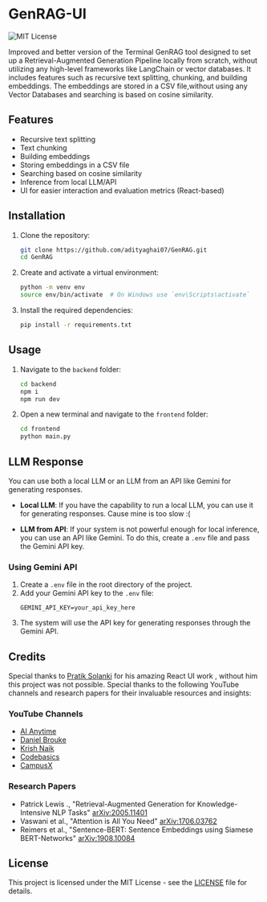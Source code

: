 # GenRAG-UI

![MIT License](https://img.shields.io/badge/License-MIT-yellow.svg)

Improved and better version of the Terminal GenRAG tool designed to set up a Retrieval-Augmented Generation Pipeline locally from scratch, without utilizing any high-level frameworks like LangChain or vector databases. It includes features such as recursive text splitting, chunking, and building embeddings. The embeddings are stored in a CSV file,without using any Vector Databases and searching is based on cosine similarity.

## Features

- Recursive text splitting
- Text chunking
- Building embeddings
- Storing embeddings in a CSV file
- Searching based on cosine similarity
- Inference from local LLM/API
- UI for easier interaction and evaluation metrics (React-based)


## Installation

1. Clone the repository:
    ```sh
    git clone https://github.com/adityaghai07/GenRAG.git
    cd GenRAG
    ```

2. Create and activate a virtual environment:
    ```sh
    python -m venv env
    source env/bin/activate  # On Windows use `env\Scripts\activate`
    ```

3. Install the required dependencies:
    ```sh
    pip install -r requirements.txt
    ```

  

## Usage

1. Navigate to the `backend` folder:
    ```sh
    cd backend
    npm i
    npm run dev
    ```

2. Open a new terminal and navigate to the `frontend` folder:
    ```sh
    cd frontend
    python main.py
    ```





## LLM Response

You can use both a local LLM or an LLM from an API like Gemini for generating responses.

- **Local LLM**: If you have the capability to run a local LLM, you can use it for generating responses. Cause mine is too slow :(

- **LLM from API**: If your system is not powerful enough for local inference, you can use an API like Gemini. To do this, create a `.env` file and pass the Gemini API key.

### Using Gemini API

1. Create a `.env` file in the root directory of the project.
2. Add your Gemini API key to the `.env` file:
    ```env
    GEMINI_API_KEY=your_api_key_here
    ```
3. The system will use the API key for generating responses through the Gemini API.



## Credits

Special thanks to [Pratik Solanki](https://github.com/Pratik2026) for his amazing React UI work , without him this project was not possible.
Special thanks to the following YouTube channels and research papers for their invaluable resources and insights:

### YouTube Channels

- [AI Anytime](https://www.youtube.com/@AIAnytime)
- [Daniel Brouke](https://www.youtube.com/@mrdbourke)
- [Krish Naik](https://www.youtube.com/@krishnaik06)
- [Codebasics](https://www.youtube.com/@codebasics)
- [CampusX](https://www.youtube.com/@campusx-official)

### Research Papers

- Patrick Lewis ., "Retrieval-Augmented Generation for Knowledge-Intensive NLP Tasks" [arXiv:2005.11401](https://arxiv.org/abs/2005.11401)
- Vaswani et al., "Attention is All You Need" [arXiv:1706.03762](https://arxiv.org/abs/1706.03762)
- Reimers et al., "Sentence-BERT: Sentence Embeddings using Siamese BERT-Networks" [arXiv:1908.10084](https://arxiv.org/abs/1908.10084)

## License

This project is licensed under the MIT License - see the [LICENSE](LICENSE) file for details.

